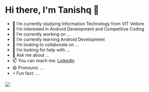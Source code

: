 # Hi there, I'm Tanishq 👋

- 🌱 I’m currently studying Information Technology from VIT Vellore
- 👀 I’m interested in Android Development and Competitive Coding
- 🔭 I’m currently working on ...
- 🌱 I’m currently learning Android Development
- 👯 I’m looking to collaborate on ...
- 🤔 I’m looking for help with ...
- 💬 Ask me about ...
- 📫 You can reach me: [LinkedIn](https://www.linkedin.com/in/tanishq-tyagi/)
- 😄 Pronouns: ...
- ⚡ Fun fact: ...


<img src = "https://github-readme-stats.vercel.app/api?username=Tanishq6210&&show_icons=true&title_color=ffffff&icon_color=bb2acf&text_color=daf7dc&bg_color=151515">
